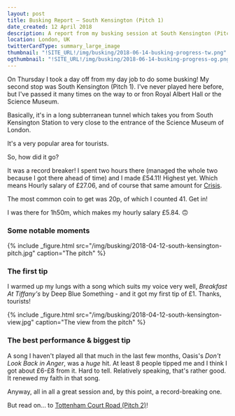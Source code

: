 ```yaml
---
layout: post
title: Busking Report – South Kensington (Pitch 1)
date_created: 12 April 2018
description: A report from my busking session at South Kensington (Pitch 1) on the 12th of April 2018!
location: London, UK
twitterCardType: summary_large_image
thumbnail: "!SITE_URL!/img/busking/2018-06-14-busking-progress-tw.png"
ogthumbnail: "!SITE_URL!/img/busking/2018-06-14-busking-progress-og.png"
---
```


On Thursday I took a day off from my day job to do some busking! My second stop was South Kensington (Pitch 1). I've never played here before, but I've passed it many times on the way to or fron Royal Albert Hall or the Science Museum.

Basically, it's in a long subterranean tunnel which takes you from South Kensington Station to very close to the entrance of the Science Museum of London.

It's a very popular area for tourists.

So, how did it go?

It was a record breaker! I spent two hours there (managed the whole two because I got there ahead of time) and I made £54.11! Highest yet. Which means Hourly salary of £27.06, and of course that same amount for [Crisis](https://www.crisis.org.uk/).

The most common coin to get was 20p, of which I counted 41. Get in!

I was there for 1h50m, which makes my hourly salary £5.84. 🙃

### Some notable moments

{% include _figure.html src="/img/busking/2018-04-12-south-kensington-pitch.jpg" caption="The pitch" %}

### The first tip

I warmed up my lungs with a song which suits my voice very well, _Breakfast At Tiffany's_ by Deep Blue Something - and it got my first tip of £1. Thanks, tourists!

{% include _figure.html src="/img/busking/2018-04-12-south-kensington-view.jpg" caption="The view from the pitch" %}

### The best performance & biggest tip

A song I haven't played all that much in the last few months, Oasis's _Don't Look Back in Anger_, was a _huge_ hit. At least 8 people tipped me and I think I got about £6-£8 from it. Hard to tell. Relatively speaking, that's rather good. It renewed my faith in that song.

Anyway, all in all a great session and, by this point, a record-breaking one.

But read on... to [Tottenham Court Road (Pitch 2)](2018-04-12-tottenham-court-road)!
